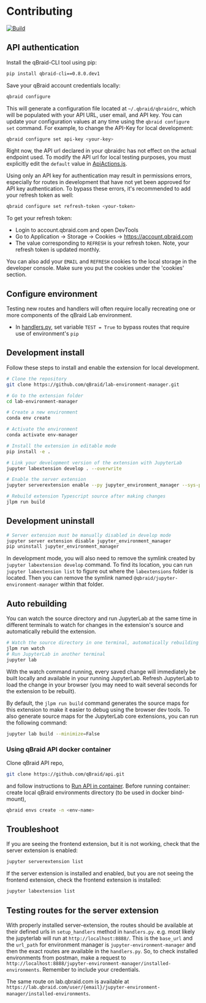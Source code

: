 # Contributing

[![Build](https://github.com/qBraid/lab-environment-manager/actions/workflows/build.yml/badge.svg)](https://github.com/qBraid/lab-environment-manager/actions/workflows/build.yml)

## API authentication

Install the qBraid-CLI tool using pip:

```bash
pip install qbraid-cli==0.8.0.dev1
```

Save your qBraid account credentials locally:

```bash
qbraid configure
```

This will generate a configuration file located at `~/.qbraid/qbraidrc`, which will be populated with your API URL, user email, and API key. You can update your configuration values at any time using the `qbraid configure set` command. For example, to change the API-Key for local development:

```bash
qbraid configure set api-key <your-key>
```

Right now, the API url declared in your qbraidrc has not effect on the actual endpoint used. To modify the API url for local testing purposes, you
must explicitly edit the `default` value in [ApiActions.js](./src/actions/ApiActions.js).

Using only an API key for authentication may result in permissions errors, especially for routes in development that have not yet been approved for API key authentication. To bypass these errors, it's recommended to add your refresh token as well:

```bash
qbraid configure set refresh-token <your-token>
```

To get your refresh token:

- Login to account.qbraid.com and open DevTools
- Go to Application $\rightarrow$ Storage $\rightarrow$ Cookies $\rightarrow$ https://account.qbraid.com
- The value corresponding to `REFRESH` is your refresh token.
  Note, your refresh token is updated monthly.

You can also add your `EMAIL` and `REFRESH` cookies to the local storage in the developer console. Make sure you put the cookies under the 'cookies' section.

## Configure environment

Testing new routes and handlers will often require locally recreating one or more components of the qBraid Lab environment.

- In [handlers.py](./jupyter_environment_manager/handlers.py), set variable `TEST = True` to bypass routes that require use of environment's `pip`

## Development install

Follow these steps to install and enable the extension for local development.

```bash
# Clone the repository
git clone https://github.com/qBraid/lab-environment-manager.git

# Go to the extension folder
cd lab-environment-manager

# Create a new environment
conda env create

# Activate the environment
conda activate env-manager

# Install the extension in editable mode
pip install -e .

# Link your development version of the extension with JupyterLab
jupyter labextension develop . --overwrite

# Enable the server extension
jupyter serverextension enable --py jupyter_environment_manager --sys-prefix

# Rebuild extension Typescript source after making changes
jlpm run build
```

## Development uninstall

```bash
# Server extension must be manually disabled in develop mode
jupyter server extension disable jupyter_environment_manager
pip uninstall jupyter_environment_manager
```

In development mode, you will also need to remove the symlink created by `jupyter labextension develop`
command. To find its location, you can run `jupyter labextension list` to figure out where the `labextensions`
folder is located. Then you can remove the symlink named `@qbraid/jupyter-environment-manager` within that folder.

## Auto rebuilding

You can watch the source directory and run JupyterLab at the same time in different terminals to watch for changes in the extension's source and automatically rebuild the extension.

```bash
# Watch the source directory in one terminal, automatically rebuilding when needed
jlpm run watch
# Run JupyterLab in another terminal
jupyter lab
```

With the watch command running, every saved change will immediately be built locally and available in your running JupyterLab. Refresh JupyterLab to load the change in your browser (you may need to wait several seconds for the extension to be rebuilt).

By default, the `jlpm run build` command generates the source maps for this extension to make it easier to debug using the browser dev tools. To also generate source maps for the JupyterLab core extensions, you can run the following command:

```bash
jupyter lab build --minimize=False
```

### Using qBraid API docker container

Clone qBraid API repo,

```bash
git clone https://github.com/qBraid/api.git
```

and follow instructions to [Run API in container](https://github.com/qBraid/api/blob/main/README.md#running-api-in-a-container). Before running container: create local qBraid environments directory (to be used in docker bind-mount),

```bash
qbraid envs create -n <env-name>
```

## Troubleshoot

If you are seeing the frontend extension, but it is not working, check
that the server extension is enabled:

```bash
jupyter serverextension list
```

If the server extension is installed and enabled, but you are not seeing
the frontend extension, check the frontend extension is installed:

```bash
jupyter labextension list
```

## Testing routes for the server extension

With properly installed server-extension, the routes should be available at their defined urls in `setup_handlers` method in `handlers.py`. e.g. most likely the jupyterlab will run at `http://localhost:8888/`. This is the `base_url` and the `url_path` for environment manager is `jupyter-environment-manager` and then the exact routes are available in the `handlers.py`. So, to check installed environments from postman, make a request to `http://localhost:8888/jupyter-environment-manager/installed-environments`. Remember to include your credentials.

The same route on lab.qbraid.com is available at `https://lab.qbraid.com/user/{email}/jupyter-environment-manager/installed-environments`.
